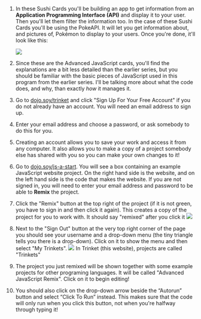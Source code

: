 1. In these Sushi Cards you'll be building an app to get information from an **Application Programming Interface (API)** and display it to your user. Then you'll let them filter the information too. In the case of these Sushi Cards you'll be using the PokeAPI. It will let you get information about, and pictures of, Pokémon to display to your users. Once you're done, it'll look like this:

    ![](/assets/pokedex.png)

2. Since these are the Advanced JavaScript cards, you'll find the explanations are a bit less detailed than the earlier series, but you should be familiar with the basic pieces of JavaScript used in this program from the earlier series. I'll be talking more about what the code does, and why, than exactly *how* it manages it. 

3. Go to [dojo.soy/trinket](http://dojo.soy/trinket) and click "Sign Up For Your Free Account" if you do not already have an account. You will need an email address to sign up.
4. Enter your email address and choose a password, or ask somebody to do this for you.
5. Creating an account allows you to save your work and access it from any computer. It also allows you to make a copy of a project somebody else has shared with you so you can make your own changes to it!
6. Go to [dojo.soy/js-a-start](http://dojo.soy/js-a-start). You will see a box containing an example JavaScript website project. On the right hand side is the website, and on the left hand side is the code that makes the website.
If you are not signed in, you will need to enter your email address and password to be able to **Remix** the project.
7. Click the "Remix" button at the top right of the project \(if it is not green, you have to sign in and then click it again\). This creates a copy of the project for you to work with. It should say "remixed" after you click it ![](/assets/remixedWide.png)
8. Next to the "Sign Out" button at the very top right corner of the page you should see your username and a drop-down menu \(the tiny triangle tells you there is a drop-down\). Click on it to show the menu and then select "My Trinkets". ![](/assets/MyTrinketsMenuWide.png)
In Trinket \(this website\), projects are called "Trinkets"
9. The project you just remixed will be shown together with some example projects for other programing languages. It will be called "Advanced JavaScript Remix". Click on it to begin editing!
10. You should also click on the drop-down arrow beside the “Autorun” button and select “Click To Run” instead. This makes sure that the code will only run when you click this button, not when you're halfway through typing it!